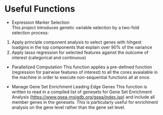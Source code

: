 # Useful Functions 

* Expression Marker Selection  
This project introduces genetic variable selection by a two-fold selection process: 
1) Apply principle component analysis to select genes with hihgest loadgins in the top components that explain over 90% of the variance  
2) Apply lasso regression for selected features against the outcome of interest (categorical and continuous)

* Parallelized Computation 
This function applies a pre-defined function (regression for pairwise features of interest) to all the cores avaialable in the machine in order to execute non-sequential functions all at once.

* Manage Gene Set Enrichment Leading Edge Genes
This function is written to read in a compiled list of genesets for Gene Set Enrichment Analysis (https://www.gsea-msigdb.org/gsea/index.jsp) and include all member genes in the genesets. This is particularly useful for enrichment analysis on the gene level rather than the gene set level.
